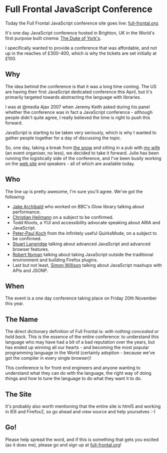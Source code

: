 # Full Frontal JavaScript Conference

Today the Full Frontal JavaScript conference site goes live: [full-frontal.org](http://full-frontal.org).

It's one day JavaScript conference hosted in Brighton, UK in the World's first purpose built cinema: [The Duke of York's](http://www.picturehouses.co.uk/cinema_home_date.aspx?venueId=doyb).

I specifically wanted to provide a conference that was affordable, and not up in the reaches of £300-400, which is why the tickets are set initially at £100.

<!--more-->
## Why

The idea behind the conference is that it was a long time coming.  The US are having their first JavaScript dedicated conference this April, but it's primarily targeted towards abstracting the language with libraries.

I was at @media Ajax 2007 when Jeremy Keith asked during his panel whether the conference was in fact a JavaScript conference - although people didn't quite agree, I really believed the time is right to push this forward.

JavaScript is starting to be taken very seriously, which is why I wanted to gather people together for a day of discussing the topic.

So, one day, taking a break from [the snow](http://www.flickr.com/photos/remysharp/sets/72157613262265564/) and sitting in a pub with [my wife](http://www.flickr.com/photos/remysharp/2151045633/) (an event organiser, no less), we decided to take it forward.  Julie has been running the logistically side of the conference, and I've been busily working on the [web site](http://full-frontal.org) and speakers - all of which are available today.

## Who

The line up is pretty awesome, I'm sure you'll agree.  We've got the following:

* [Jake Archibald](http://www.jakearchibald.com/ "Jake Archibald") who worked on BBC's Glow library talking about performance.
* [Christian Heilmann](http://www.wait-till-i.com/ "Wait till I come!") on a subject to be confirmed.
* Todd Kloots, a YUI and accessibility advocate speaking about ARIA and JavaScript.
* [Peter-Paul Koch](http://www.quirksmode.org/ "QuirksMode - for all your browser quirks") from the infinitely useful QuirksMode, on a subject to be confirmed.
* [Stuart Langridge](http://www.kryogenix.org/ "as days pass by, by Stuart Langridge") talking about advanced JavaScript and advanced browser features.
* [Robert Nyman](http://www.robertnyman.com/ "Robert&#8217;s talk - Web development and Internet trends") talking about taking JavaScript outside the traditional environment and building Firefox plugins.
* Last but not least, [Simon Willison](http://simonwillison.net/ "Simon Willisonâ€™s Weblog") talking about JavaScript mashups with APIs and JSONP.

## When

The event is a one day conference taking place on Friday 20th November this year.  

## The Name

The direct dictionary definition of Full Frontal is: *with nothing concealed or held back*.  This is the essence of the entire conference: to understand this language who may have had a bit of a bad reputation over the years, but has ended up winning all our hearts - and becoming the most popular programming language in the World (certainly adoption - because we've got the compiler in every single browser)!

This conference is for front end engineers and anyone wanting to understand what they can do with the language, the right way of doing things and how to tune the language to do what they want it to do.

## The Site

It's probably also worth mentioning that the entire site is html5 and working in IE6 and Firefox2, so go ahead and view source and help yourselves :-)

## Go!

Please help spread the word, and if this is something that gets you excited (as it does me), please go and sign up at [full-frontal.org](http://full-frontal.org)!